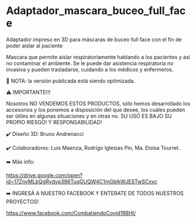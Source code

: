 # Adaptador_mascara_buceo_full_face
Adaptador impreso en 3D para máscaras de buceo full face con el fin de poder aislar al paciente

Mascara que permite aislar respiratoriamente hablando a los pacientes y así no contaminar el ambiente.
Se le puede dar asistencia respiratoria no invasiva y pueden trasladarse, cuidando a los médicos y enfermeros.

📝 NOTA: la versión publicada está siendo optimizada.

⚠️ IMPORTANTE!!!

Nosotros NO VENDEMOS ESTOS PRODUCTOS, sólo hemos desarrollado los accesorios y los ponemos a disposición del que desee, los cuáles pueden ser útiles en algunas situaciones y en otras no.
SU USO ES BAJO SU PROPIO RIESGO! Y RESPONSABILIDAD!

✔️ Diseño 3D: 
Bruno Andrenacci

✔️ Colaboradores: 
Luis Maenza, 
Rodrigo Iglesias Pin, 
Ma. Eloísa Tourret.


➡️ Más info:

https://drive.google.com/open?id=17ZnyMLbQgRydvp386TuqGUQW4C1mGblkWJESTwSCxvc

➡️ INGRESÁ A NUESTRO FACEBOOK Y ENTERATE DE TODOS NUESTROS PROYECTOS!

https://www.facebook.com/CombatiendoCovid19BHI/
